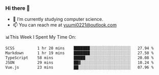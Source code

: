 ### Hi there 👋

- 📕 I’m currently studying computer science.
- 📫 You can reach me at yuumi0221@outlook.com


📊This Week I Spent My Time On:
<!--START_SECTION:waka-->

```txt
SCSS          1 hr 20 mins    ███████░░░░░░░░░░░░░░░░░░   27.94 %
Markdown      1 hr 19 mins    ███████░░░░░░░░░░░░░░░░░░   27.50 %
TypeScript    58 mins         █████░░░░░░░░░░░░░░░░░░░░   20.08 %
JSON          29 mins         ██▓░░░░░░░░░░░░░░░░░░░░░░   10.24 %
Vue.js        23 mins         ██░░░░░░░░░░░░░░░░░░░░░░░   07.96 %
```

<!--END_SECTION:waka-->

<!--
**Yuumi0221/Yuumi0221** is a ✨ _special_ ✨ repository because its `README.md` (this file) appears on your GitHub profile.

Here are some ideas to get you started:

- 🔭 I’m currently working on ...
- 🌱 I’m currently learning ...
- 👯 I’m looking to collaborate on ...
- 🤔 I’m looking for help with ...
- 💬 Ask me about ...
- 📫 How to reach me: ...
- 😄 Pronouns: ...
- ⚡ Fun fact: ...
-->
